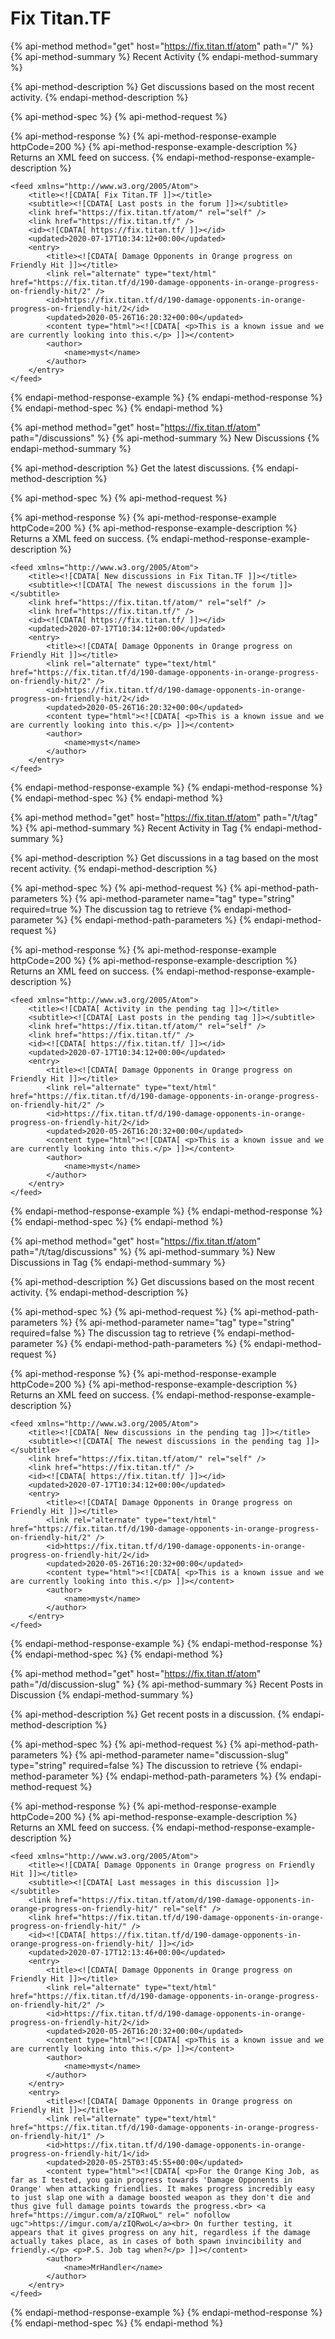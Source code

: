 # Fix Titan.TF

{% api-method method="get" host="https://fix.titan.tf/atom" path="/" %}
{% api-method-summary %}
Recent Activity
{% endapi-method-summary %}

{% api-method-description %}
Get discussions based on the most recent activity.
{% endapi-method-description %}

{% api-method-spec %}
{% api-method-request %}

{% api-method-response %}
{% api-method-response-example httpCode=200 %}
{% api-method-response-example-description %}
Returns an XML feed on success.
{% endapi-method-response-example-description %}

```markup
<feed xmlns="http://www.w3.org/2005/Atom">
    <title><![CDATA[ Fix Titan.TF ]]></title>
    <subtitle><![CDATA[ Last posts in the forum ]]></subtitle>
    <link href="https://fix.titan.tf/atom/" rel="self" />
    <link href="https://fix.titan.tf/" />
    <id><![CDATA[ https://fix.titan.tf/ ]]></id>
    <updated>2020-07-17T10:34:12+00:00</updated>
    <entry>
        <title><![CDATA[ Damage Opponents in Orange progress on Friendly Hit ]]></title>
        <link rel="alternate" type="text/html" href="https://fix.titan.tf/d/190-damage-opponents-in-orange-progress-on-friendly-hit/2" />
        <id>https://fix.titan.tf/d/190-damage-opponents-in-orange-progress-on-friendly-hit/2</id>
        <updated>2020-05-26T16:20:32+00:00</updated>
        <content type="html"><![CDATA[ <p>This is a known issue and we are currently looking into this.</p> ]]></content>
        <author>
            <name>myst</name>
        </author>
    </entry>
</feed>
```
{% endapi-method-response-example %}
{% endapi-method-response %}
{% endapi-method-spec %}
{% endapi-method %}

{% api-method method="get" host="https://fix.titan.tf/atom" path="/discussions" %}
{% api-method-summary %}
New Discussions
{% endapi-method-summary %}

{% api-method-description %}
Get the latest discussions.
{% endapi-method-description %}

{% api-method-spec %}
{% api-method-request %}

{% api-method-response %}
{% api-method-response-example httpCode=200 %}
{% api-method-response-example-description %}
Returns a XML feed on success.
{% endapi-method-response-example-description %}

```markup
<feed xmlns="http://www.w3.org/2005/Atom">
    <title><![CDATA[ New discussions in Fix Titan.TF ]]></title>
    <subtitle><![CDATA[ The newest discussions in the forum ]]></subtitle>
    <link href="https://fix.titan.tf/atom/" rel="self" />
    <link href="https://fix.titan.tf/" />
    <id><![CDATA[ https://fix.titan.tf/ ]]></id>
    <updated>2020-07-17T10:34:12+00:00</updated>
    <entry>
        <title><![CDATA[ Damage Opponents in Orange progress on Friendly Hit ]]></title>
        <link rel="alternate" type="text/html" href="https://fix.titan.tf/d/190-damage-opponents-in-orange-progress-on-friendly-hit/2" />
        <id>https://fix.titan.tf/d/190-damage-opponents-in-orange-progress-on-friendly-hit/2</id>
        <updated>2020-05-26T16:20:32+00:00</updated>
        <content type="html"><![CDATA[ <p>This is a known issue and we are currently looking into this.</p> ]]></content>
        <author>
            <name>myst</name>
        </author>
    </entry>
</feed>
```
{% endapi-method-response-example %}
{% endapi-method-response %}
{% endapi-method-spec %}
{% endapi-method %}

{% api-method method="get" host="https://fix.titan.tf/atom" path="/t/tag" %}
{% api-method-summary %}
Recent Activity in Tag
{% endapi-method-summary %}

{% api-method-description %}
Get discussions in a tag based on the most recent activity.
{% endapi-method-description %}

{% api-method-spec %}
{% api-method-request %}
{% api-method-path-parameters %}
{% api-method-parameter name="tag" type="string" required=true %}
The discussion tag to retrieve
{% endapi-method-parameter %}
{% endapi-method-path-parameters %}
{% endapi-method-request %}

{% api-method-response %}
{% api-method-response-example httpCode=200 %}
{% api-method-response-example-description %}
Returns an XML feed on success.
{% endapi-method-response-example-description %}

```markup
<feed xmlns="http://www.w3.org/2005/Atom">
    <title><![CDATA[ Activity in the pending tag ]]></title>
    <subtitle><![CDATA[ Last posts in the pending tag ]]></subtitle>
    <link href="https://fix.titan.tf/atom/" rel="self" />
    <link href="https://fix.titan.tf/" />
    <id><![CDATA[ https://fix.titan.tf/ ]]></id>
    <updated>2020-07-17T10:34:12+00:00</updated>
    <entry>
        <title><![CDATA[ Damage Opponents in Orange progress on Friendly Hit ]]></title>
        <link rel="alternate" type="text/html" href="https://fix.titan.tf/d/190-damage-opponents-in-orange-progress-on-friendly-hit/2" />
        <id>https://fix.titan.tf/d/190-damage-opponents-in-orange-progress-on-friendly-hit/2</id>
        <updated>2020-05-26T16:20:32+00:00</updated>
        <content type="html"><![CDATA[ <p>This is a known issue and we are currently looking into this.</p> ]]></content>
        <author>
            <name>myst</name>
        </author>
    </entry>
</feed>
```
{% endapi-method-response-example %}
{% endapi-method-response %}
{% endapi-method-spec %}
{% endapi-method %}

{% api-method method="get" host="https://fix.titan.tf/atom" path="/t/tag/discussions" %}
{% api-method-summary %}
New Discussions in Tag
{% endapi-method-summary %}

{% api-method-description %}
Get discussions based on the most recent activity.
{% endapi-method-description %}

{% api-method-spec %}
{% api-method-request %}
{% api-method-path-parameters %}
{% api-method-parameter name="tag" type="string" required=false %}
The discussion tag to retrieve
{% endapi-method-parameter %}
{% endapi-method-path-parameters %}
{% endapi-method-request %}

{% api-method-response %}
{% api-method-response-example httpCode=200 %}
{% api-method-response-example-description %}
Returns an XML feed on success.
{% endapi-method-response-example-description %}

```markup
<feed xmlns="http://www.w3.org/2005/Atom">
    <title><![CDATA[ New discussions in the pending tag ]]></title>
    <subtitle><![CDATA[ The newest discussions in the pending tag ]]></subtitle>
    <link href="https://fix.titan.tf/atom/" rel="self" />
    <link href="https://fix.titan.tf/" />
    <id><![CDATA[ https://fix.titan.tf/ ]]></id>
    <updated>2020-07-17T10:34:12+00:00</updated>
    <entry>
        <title><![CDATA[ Damage Opponents in Orange progress on Friendly Hit ]]></title>
        <link rel="alternate" type="text/html" href="https://fix.titan.tf/d/190-damage-opponents-in-orange-progress-on-friendly-hit/2" />
        <id>https://fix.titan.tf/d/190-damage-opponents-in-orange-progress-on-friendly-hit/2</id>
        <updated>2020-05-26T16:20:32+00:00</updated>
        <content type="html"><![CDATA[ <p>This is a known issue and we are currently looking into this.</p> ]]></content>
        <author>
            <name>myst</name>
        </author>
    </entry>
</feed>
```
{% endapi-method-response-example %}
{% endapi-method-response %}
{% endapi-method-spec %}
{% endapi-method %}

{% api-method method="get" host="https://fix.titan.tf/atom" path="/d/discussion-slug" %}
{% api-method-summary %}
Recent Posts in Discussion
{% endapi-method-summary %}

{% api-method-description %}
Get recent posts in a discussion.
{% endapi-method-description %}

{% api-method-spec %}
{% api-method-request %}
{% api-method-path-parameters %}
{% api-method-parameter name="discussion-slug" type="string" required=false %}
The discussion to retrieve
{% endapi-method-parameter %}
{% endapi-method-path-parameters %}
{% endapi-method-request %}

{% api-method-response %}
{% api-method-response-example httpCode=200 %}
{% api-method-response-example-description %}
Returns an XML feed on success.
{% endapi-method-response-example-description %}

```markup
<feed xmlns="http://www.w3.org/2005/Atom">
    <title><![CDATA[ Damage Opponents in Orange progress on Friendly Hit ]]></title>
    <subtitle><![CDATA[ Last messages in this discussion ]]></subtitle>
    <link href="https://fix.titan.tf/atom/d/190-damage-opponents-in-orange-progress-on-friendly-hit/" rel="self" />
    <link href="https://fix.titan.tf/d/190-damage-opponents-in-orange-progress-on-friendly-hit/" />
    <id><![CDATA[ https://fix.titan.tf/d/190-damage-opponents-in-orange-progress-on-friendly-hit/ ]]></id>
    <updated>2020-07-17T12:13:46+00:00</updated>
    <entry>
        <title><![CDATA[ Damage Opponents in Orange progress on Friendly Hit ]]></title>
        <link rel="alternate" type="text/html" href="https://fix.titan.tf/d/190-damage-opponents-in-orange-progress-on-friendly-hit/2" />
        <id>https://fix.titan.tf/d/190-damage-opponents-in-orange-progress-on-friendly-hit/2</id>
        <updated>2020-05-26T16:20:32+00:00</updated>
        <content type="html"><![CDATA[ <p>This is a known issue and we are currently looking into this.</p> ]]></content>
        <author>
            <name>myst</name>
        </author>
    </entry>
    <entry>
        <title><![CDATA[ Damage Opponents in Orange progress on Friendly Hit ]]></title>
        <link rel="alternate" type="text/html" href="https://fix.titan.tf/d/190-damage-opponents-in-orange-progress-on-friendly-hit/1" />
        <id>https://fix.titan.tf/d/190-damage-opponents-in-orange-progress-on-friendly-hit/1</id>
        <updated>2020-05-25T03:45:55+00:00</updated>
        <content type="html"><![CDATA[ <p>For the Orange King Job, as far as I tested, you gain progress towards 'Damage Opponents in Orange' when attacking friendlies. It makes progress incredibly easy to just slap one with a damage boosted weapon as they don't die and thus give full damage points towards the progress.<br> <a href="https://imgur.com/a/zIQRwoL" rel=" nofollow ugc">https://imgur.com/a/zIQRwoL</a><br> On further testing, it appears that it gives progress on any hit, regardless if the damage actually takes place, as in cases of both spawn invincibility and friendly.</p> <p>P.S. Job tag when?</p> ]]></content>
        <author>
            <name>MrHandler</name>
        </author>
    </entry>
</feed>
```
{% endapi-method-response-example %}
{% endapi-method-response %}
{% endapi-method-spec %}
{% endapi-method %}

